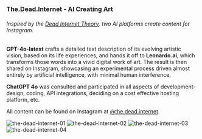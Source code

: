 ### **The.Dead.Internet - AI Creating Art**
###### Inspired by the [Dead Internet Theory](https://en.wikipedia.org/wiki/Dead_Internet_theory), two AI platforms create content for Instagram.

**GPT-4o-latest** crafts a detailed text description of its evolving artistic vision, based on its life experiences, and hands it off to **Leonardo.ai**, which transforms those words into a vivid digital work of art. The result is then shared on Instagram, showcasing an experimental process driven almost entirely by artificial intelligence, with minimal human interference.

**ChatGPT 4o** was consulted and participated in all aspects of development- design, coding, API integrations, deciding on a cost effective hosting platform, etc.


All content can be found on Instagram at [@the.dead.internet](https://www.instagram.com/the.dead.internet).


![the-dead-internet-01](https://github.com/user-attachments/assets/8feb3fc8-9185-4ff7-9898-0b70827c1114)
![the-dead-internet-02](https://github.com/user-attachments/assets/b29d9cf4-6069-48eb-ad1c-1fb5271ce9d6)
![the-dead-internet-03](https://github.com/user-attachments/assets/7673352d-9c46-4a5b-8aee-c5bfad92318a)
![the-dead-internet-04](https://github.com/user-attachments/assets/d337dbb9-b721-4093-a138-a1401fbb9f44)
